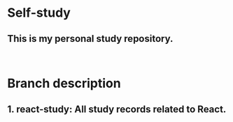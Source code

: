 # Self-study

## This is my personal study repository.

<br>

# Branch description

## 1. react-study: All study records related to React.
